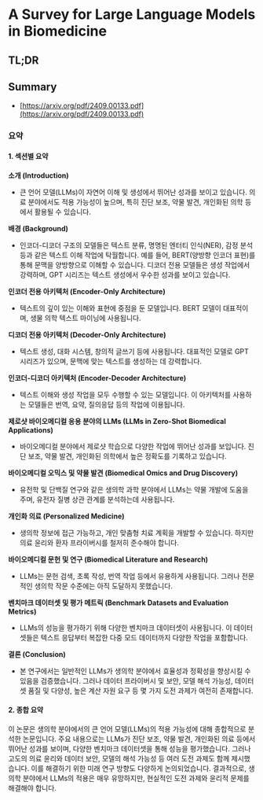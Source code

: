 # A Survey for Large Language Models in Biomedicine
## TL;DR
## Summary
- [https://arxiv.org/pdf/2409.00133.pdf](https://arxiv.org/pdf/2409.00133.pdf)

### 요약

#### 1. 섹션별 요약

**소개 (Introduction)**
- 큰 언어 모델(LLMs)이 자연어 이해 및 생성에서 뛰어난 성과를 보이고 있습니다. 의료 분야에서도 적용 가능성이 높으며, 특히 진단 보조, 약물 발견, 개인화된 의학 등에서 활용될 수 있습니다.

**배경 (Background)**
- 인코더-디코더 구조의 모델들은 텍스트 분류, 명명된 엔터티 인식(NER), 감정 분석 등과 같은 텍스트 이해 작업에 탁월합니다. 예를 들어, BERT(양방향 인코더 표현)를 통해 문맥을 양방향으로 이해할 수 있습니다. 디코더 전용 모델들은 생성 작업에서 강력하며, GPT 시리즈는 텍스트 생성에서 우수한 성과를 보이고 있습니다.

**인코더 전용 아키텍처 (Encoder-Only Architecture)**
- 텍스트의 깊이 있는 이해와 표현에 중점을 둔 모델입니다. BERT 모델이 대표적이며, 생물 의학 텍스트 마이닝에 사용됩니다.

**디코더 전용 아키텍처 (Decoder-Only Architecture)**
- 텍스트 생성, 대화 시스템, 창의적 글쓰기 등에 사용됩니다. 대표적인 모델로 GPT 시리즈가 있으며, 문맥에 맞는 텍스트를 생성하는 데 강력합니다.

**인코더-디코더 아키텍처 (Encoder-Decoder Architecture)**
- 텍스트 이해와 생성 작업을 모두 수행할 수 있는 모델입니다. 이 아키텍처를 사용하는 모델들은 번역, 요약, 질의응답 등의 작업에 이용됩니다.

**제로샷 바이오메디컬 응용 분야의 LLMs (LLMs in Zero-Shot Biomedical Applications)**
- 바이오메디컬 분야에서 제로샷 학습으로 다양한 작업에 뛰어난 성과를 보입니다. 진단 보조, 약물 발견, 개인화된 의학에서 높은 정확도를 기록하고 있습니다.

**바이오메디컬 오믹스 및 약물 발견 (Biomedical Omics and Drug Discovery)**
- 유전학 및 단백질 연구와 같은 생의학 과학 분야에서 LLMs는 약물 개발에 도움을 주며, 유전자 질병 상관 관계를 분석하는데 사용됩니다.

**개인화 의료 (Personalized Medicine)**
- 생의학 정보에 접근 가능하고, 개인 맞춤형 치료 계획을 개발할 수 있습니다. 하지만 의료 윤리와 환자 프라이버시를 철저히 준수해야 합니다.

**바이오메디컬 문헌 및 연구 (Biomedical Literature and Research)**
- LLMs는 문헌 검색, 초록 작성, 번역 작업 등에서 유용하게 사용됩니다. 그러나 전문적인 생의학 작문 수준에는 아직 도달하지 못했습니다.

**벤치마크 데이터셋 및 평가 메트릭 (Benchmark Datasets and Evaluation Metrics)**
- LLMs의 성능을 평가하기 위해 다양한 벤치마크 데이터셋이 사용됩니다. 이 데이터셋들은 텍스트 응답부터 복잡한 다중 모드 데이터까지 다양한 작업을 포함합니다.

**결론 (Conclusion)**
- 본 연구에서는 일반적인 LLMs가 생의학 분야에서 효율성과 정확성을 향상시킬 수 있음을 검증했습니다. 그러나 데이터 프라이버시 및 보안, 모델 해석 가능성, 데이터셋 품질 및 다양성, 높은 계산 자원 요구 등 몇 가지 도전 과제가 여전히 존재합니다.

#### 2. 종합 요약

이 논문은 생의학 분야에서의 큰 언어 모델(LLMs)의 적용 가능성에 대해 종합적으로 분석한 논문입니다. 주요 내용으로는 LLMs가 진단 보조, 약물 발견, 개인화된 의료 등에서 뛰어난 성과를 보이며, 다양한 벤치마크 데이터셋을 통해 성능을 평가했습니다. 그러나 고도의 의료 윤리와 데이터 보안, 모델의 해석 가능성 등 여러 도전 과제도 함께 제시했습니다. 이를 해결하기 위한 미래 연구 방향도 다양하게 논의되었습니다. 결과적으로, 생의학 분야에서 LLMs의 적용은 매우 유망하지만, 현실적인 도전 과제와 윤리적 문제를 해결해야 합니다.